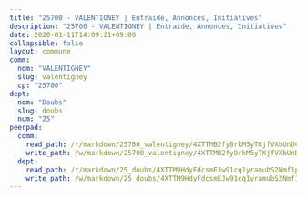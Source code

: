 ```yaml
---
title: "25700 - VALENTIGNEY | Entraide, Annonces, Initiatives"
description: "25700 - VALENTIGNEY | Entraide, Annonces, Initiatives"
date: 2020-01-11T14:09:21+09:00
collapsible: false
layout: commune
comm:
  nom: "VALENTIGNEY"
  slug: valentigney
  cp: "25700"
dept:
  nom: "Doubs"
  slug: doubs
  num: "25"
peerpad:
  comm:
    read_path: /r/markdown/25700_valentigney/4XTTMB2fy8rkM5yTKjfVXbUnDC32mSeDVdJBAjYc6LeMNpWfH
    write_path: /w/markdown/25700_valentigney/4XTTMB2fy8rkM5yTKjfVXbUnDC32mSeDVdJBAjYc6LeMNpWfH-K3TgTi4EtGvm4kTqrhR1Fsb9fAEYtgHY3gp4bewVBjNeAFP87G3ddwYAxc5LU8fSPkJmLqjouGTydv9QXiw3iV2HfA9N76X7z117wF8osne6Fjwn6xtTxiSronjYo1PeTq1Cp2sh
  dept:
    read_path: /r/markdown/25_doubs/4XTTM9HdyFdcsmEJw91cq1yramubS2Nmf1ps2s84xcMxY74Zv
    write_path: /w/markdown/25_doubs/4XTTM9HdyFdcsmEJw91cq1yramubS2Nmf1ps2s84xcMxY74Zv-K3TgURza6A4QY75MscA2g52nUX9tjMQaHW9mgBSgyRKNNp3M6gkaXA9iDDtpbSx22mTSZbQLYS1izbwsznz8e9u5BERCmGKxZ379xV2nAaDe1bGyxrjytc7G1EcbGtknRFYQ1Lxp
---
```


